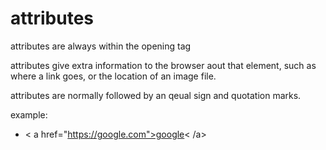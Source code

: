 # attributes

attributes are always within the opening tag

attributes give extra information to the browser aout that element, such as where a link goes, or the location of an image file.

attributes are normally followed by an qeual sign and quotation marks.

example:
- < a href="https://google.com">google< /a>

